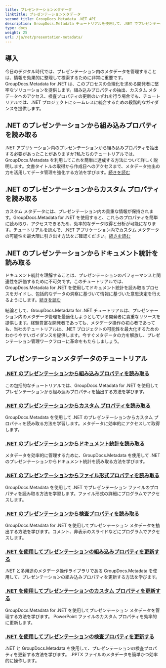 ```yaml
---
title: プレゼンテーションメタデータ
linktitle: プレゼンテーションメタデータ
second_title: GroupDocs.Metadata .NET API
description: GroupDocs.Metadata チュートリアルを使用して、.NET でプレゼンテーション メタデータを効率的に管理する方法を学びます。組み込みプロパティとカスタム プロパティに簡単にアクセスできます。
type: docs
weight: 25
url: /ja/net/presentation-metadata/
---
```

## 導入

今日のデジタル時代では、プレゼンテーション内のメタデータを管理することは、情報を効果的に整理して検索するために非常に重要です。 GroupDocs.Metadata for .NET は、このプロセスの合理化を求める開発者に堅牢なソリューションを提供します。組み込みプロパティの抽出、カスタム メタデータへのアクセス、検査プロパティの更新のいずれを行う場合でも、チュートリアルでは、.NET プロジェクトにシームレスに統合するための段階的なガイダンスを提供します。

## .NET のプレゼンテーションから組み込みプロパティを読み取る

.NET アプリケーション内のプレゼンテーションから組み込みプロパティを抽出する必要があったことがありますか?私たちのチュートリアルでは、GroupDocs.Metadata を利用してこれを簡単に達成する方法について詳しく説明します。文書タイトルの取得から作成日へのアクセスまで、メタデータ抽出の力を活用してデータ管理を強化する方法を学びます。[続きを読む](./read-built-in-properties-presentations/)

## .NET のプレゼンテーションからカスタム プロパティを読み取る

カスタム メタデータには、プレゼンテーション内の貴重な情報が保持されます。GroupDocs.Metadata for .NET を使用すると、これらのプロパティを簡単に読み取り、アクセスできるため、効率的なデータ取得と分析が可能になります。チュートリアルを読んで、.NET アプリケーション内でカスタム メタデータの可能性を最大限に引き出す方法をご確認ください。[続きを読む](./read-custom-properties-presentations/)

## .NET のプレゼンテーションからドキュメント統計を読み取る

ドキュメント統計を理解することは、プレゼンテーションのパフォーマンスと関連性を評価するために不可欠です。このチュートリアルでは、GroupDocs.Metadata for .NET を使用してドキュメント統計を読み取るプロセスをガイドし、包括的なデータの洞察に基づいて情報に基づいた意思決定を行えるようにします。[続きを読む](./read-document-statistics-presentations/)

結論として、GroupDocs.Metadata for .NET チュートリアルは、プレゼンテーション内のメタデータ管理を最適化しようとしている開発者に貴重なリソースを提供します。経験豊富な開発者であっても、メタデータ操作の初心者であっても、当社のチュートリアルは、.NET プロジェクトの可能性を最大化するためのわかりやすいガイダンスを提供します。今すぐメタデータの力を解放し、プレゼンテーション管理ワークフローに革命をもたらしましょう。

## プレゼンテーションメタデータのチュートリアル
### [.NET のプレゼンテーションから組み込みプロパティを読み取る](./read-built-in-properties-presentations/)
この包括的なチュートリアルでは、GroupDocs.Metadata for .NET を使用してプレゼンテーションから組み込みプロパティを抽出する方法を学びます。
### [.NET のプレゼンテーションからカスタム プロパティを読み取る](./read-custom-properties-presentations/)
GroupDocs.Metadata を使用して .NET のプレゼンテーションからカスタム プロパティを読み取る方法を学習します。メタデータに効率的にアクセスして取得します。
### [.NET のプレゼンテーションからドキュメント統計を読み取る](./read-document-statistics-presentations/)
メタデータを効率的に管理するために、GroupDocs.Metadata を使用して .NET のプレゼンテーションからドキュメント統計を読み取る方法を学びます。
### [.NET のプレゼンテーションからファイル形式プロパティを読み取る](./read-file-format-properties-presentations/)
GroupDocs.Metadata を使用して .NET でプレゼンテーション ファイルのプロパティを読み取る方法を学習します。ファイル形式の詳細にプログラムでアクセスします。
### [.NET のプレゼンテーションから検査プロパティを読み取る](./read-inspection-properties-presentations/)
GroupDocs.Metadata for .NET を使用してプレゼンテーション メタデータを抽出する方法を学びます。コメント、非表示のスライドなどにプログラムでアクセスします。
### [.NET を使用してプレゼンテーションの組み込みプロパティを更新する](./update-built-in-properties-presentations/)
.NET と多用途のメタデータ操作ライブラリである GroupDocs.Metadata を使用して、プレゼンテーションの組み込みプロパティを更新する方法を学びます。
### [.NET を使用してプレゼンテーションのカスタム プロパティを更新する](./update-custom-properties-presentations/)
GroupDocs.Metadata for .NET を使用してプレゼンテーション メタデータを管理する方法を学びます。 PowerPoint ファイルのカスタム プロパティを効率的に更新します。
### [.NET を使用してプレゼンテーションの検査プロパティを更新する](./update-inspection-properties-presentations/)
.NET と GroupDocs.Metadata を使用して、プレゼンテーションの検査プロパティを更新する方法を学びます。 .PPTX ファイルのメタデータを簡単かつ効率的に操作します。
